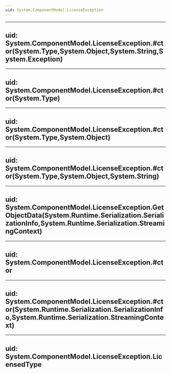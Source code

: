 ```yaml
---
uid: System.ComponentModel.LicenseException
---
```


---
uid: System.ComponentModel.LicenseException.#ctor(System.Type,System.Object,System.String,System.Exception)
---

---
uid: System.ComponentModel.LicenseException.#ctor(System.Type)
---

---
uid: System.ComponentModel.LicenseException.#ctor(System.Type,System.Object)
---

---
uid: System.ComponentModel.LicenseException.#ctor(System.Type,System.Object,System.String)
---

---
uid: System.ComponentModel.LicenseException.GetObjectData(System.Runtime.Serialization.SerializationInfo,System.Runtime.Serialization.StreamingContext)
---

---
uid: System.ComponentModel.LicenseException.#ctor
---

---
uid: System.ComponentModel.LicenseException.#ctor(System.Runtime.Serialization.SerializationInfo,System.Runtime.Serialization.StreamingContext)
---

---
uid: System.ComponentModel.LicenseException.LicensedType
---
